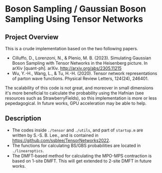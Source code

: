 # Boson Sampling / Gaussian Boson Sampling Using Tensor Networks

## Project Overview

This is a crude implementation based on the two following papers.

- Cilluffo, D., Lorenzoni, N., & Plenio, M. B. (2023). Simulating Gaussian Boson Sampling with Tensor Networks in the Heisenberg picture. In arXiv [quant-ph]. arXiv. http://arxiv.org/abs/2305.11215
- Wu, Y.-H., Wang, L., & Tu, H.-H. (2020). Tensor network representations of parton wave functions. Physical Review Letters, 124(24), 246401.

The scalability of this code is not great, and moreover in small dimensions it's more beneficial to calculate the probability using the Hafnian (see resources such as StrawberryFields), so this implementation is more or less pepedagogical. In future works, GPU acceleration may be able to help.

## Description

- The codes inside `./tensor` and `./utils`, and part of `startup.m` are written by S.-S. B. Lee., and is contained in https://github.com/ssblee/TensorNetworks2022.
- The functions for calculating BS/GBS probabilities are located in `./linearoptics`.
- The DMFT-based method for calculating the MPO-MPS contraction is based on 1-site DMFT. This will get extended to 2-site DMFT in future works.
